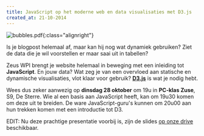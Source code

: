 ```yaml
---
title: JavaScript op het moderne web en data visualisaties met D3.js
created_at: 21-10-2014
---
```


![bubbles.pdf](https://zeus.ugent.be/wp-content/uploads/2014/10/bubbles.pdf-209x300.png){:class="alignright"}

Is je blogpost helemaal af, maar kan hij nog wat dynamiek gebruiken? Ziet de data die je wil voorstellen er maar saai uit in tabellen?

Zeus WPI brengt je website helemaal in beweging met een inleiding tot **JavaScript**. En jouw data? Wat zeg je van een overvloed aan statische en dynamische visualisaties, vlot klaar voor gebruik? [**D3.js**](https://d3js.org) is wat je nodig hebt.

Wees dus zeker aanwezig op **dinsdag 28 oktober** om 19u in **PC-klas Zuse**, S9, De Sterre. Wie al een basis aan JavaScript heeft, kan om 19u30 komen om deze uit te breiden. De ware JavaScript-guru's kunnen om 20u00 aan hun trekken komen met een introductie tot D3.

EDIT: Nu deze prachtige presentatie voorbij is, zijn de slides [op onze drive](https://drive.google.com/file/d/0B5ZV260qgPNlRHppbVp1YU1kd1E/view?usp=sharing "Slides op Google Drive") beschikbaar.
